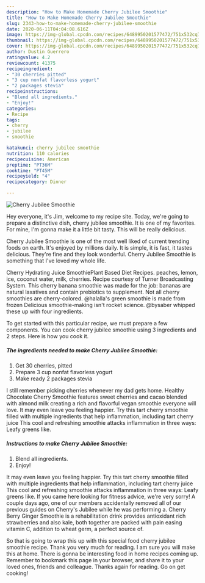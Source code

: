 ```yaml
---
description: "How to Make Homemade Cherry Jubilee Smoothie"
title: "How to Make Homemade Cherry Jubilee Smoothie"
slug: 2343-how-to-make-homemade-cherry-jubilee-smoothie
date: 2020-06-11T04:04:08.616Z
image: https://img-global.cpcdn.com/recipes/6489950201577472/751x532cq70/cherry-jubilee-smoothie-recipe-main-photo.jpg
thumbnail: https://img-global.cpcdn.com/recipes/6489950201577472/751x532cq70/cherry-jubilee-smoothie-recipe-main-photo.jpg
cover: https://img-global.cpcdn.com/recipes/6489950201577472/751x532cq70/cherry-jubilee-smoothie-recipe-main-photo.jpg
author: Dustin Guerrero
ratingvalue: 4.2
reviewcount: 41375
recipeingredient:
- "30 cherries pitted"
- "3 cup nonfat flavorless yogurt"
- "2 packages stevia"
recipeinstructions:
- "Blend all ingredients."
- "Enjoy!"
categories:
- Recipe
tags:
- cherry
- jubilee
- smoothie

katakunci: cherry jubilee smoothie 
nutrition: 110 calories
recipecuisine: American
preptime: "PT36M"
cooktime: "PT45M"
recipeyield: "4"
recipecategory: Dinner

---
```



![Cherry Jubilee Smoothie](https://img-global.cpcdn.com/recipes/6489950201577472/751x532cq70/cherry-jubilee-smoothie-recipe-main-photo.jpg)

Hey everyone, it's Jim, welcome to my recipe site. Today, we're going to prepare a distinctive dish, cherry jubilee smoothie. It is one of my favorites. For mine, I'm gonna make it a little bit tasty. This will be really delicious.

Cherry Jubilee Smoothie is one of the most well liked of current trending foods on earth. It's enjoyed by millions daily. It is simple, it is fast, it tastes delicious. They're fine and they look wonderful. Cherry Jubilee Smoothie is something that I've loved my whole life.

Cherry Hydrating Juice SmoothiePlant Based Diet Recipes. peaches, lemon, ice, coconut water, milk, cherries. Recipe courtesy of Turner Broadcasting System. This cherry banana smoothie was made for the job: bananas are natural laxatives and contain prebiotics to supplement. Not all cherry smoothies are cherry-colored. @halalla&#39;s green smoothie is made from frozen Delicious smoothie-making isn&#39;t rocket science. @bysaber whipped these up with four ingredients.


To get started with this particular recipe, we must prepare a few components. You can cook cherry jubilee smoothie using 3 ingredients and 2 steps. Here is how you cook it.

<!--inarticleads1-->

##### The ingredients needed to make Cherry Jubilee Smoothie:

1. Get 30 cherries, pitted
1. Prepare 3 cup nonfat flavorless yogurt
1. Make ready 2 packages stevia


I still remember picking cherries whenever my dad gets home. Healthy Chocolate Cherry Smoothie features sweet cherries and cacao blended with almond milk creating a rich and flavorful vegan smoothie everyone will love. It may even leave you feeling happier. Try this tart cherry smoothie filled with multiple ingredients that help inflammation, including tart cherry juice This cool and refreshing smoothie attacks inflammation in three ways: Leafy greens like. 

<!--inarticleads2-->

##### Instructions to make Cherry Jubilee Smoothie:

1. Blend all ingredients.
1. Enjoy!


It may even leave you feeling happier. Try this tart cherry smoothie filled with multiple ingredients that help inflammation, including tart cherry juice This cool and refreshing smoothie attacks inflammation in three ways: Leafy greens like. If you came here looking for fitness advice, we&#39;re very sorry! A couple days ago, one of our members accidentally removed all of our previous guides on Cherry&#39;s Jubilee while he was performing a. Cherry Berry Ginger Smoothie is a rehabilitation drink provides antioxidant rich strawberries and also kale, both together are packed with pain easing vitamin C, addition to wheat germ, a perfect source of. 

So that is going to wrap this up with this special food cherry jubilee smoothie recipe. Thank you very much for reading. I am sure you will make this at home. There is gonna be interesting food in home recipes coming up. Remember to bookmark this page in your browser, and share it to your loved ones, friends and colleague. Thanks again for reading. Go on get cooking!
